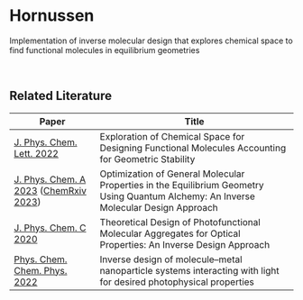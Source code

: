 # Hornussen

Implementation of inverse molecular design that explores chemical space to find functional molecules in equilibrium geometries

<br/>

## Related Literature

Paper | Title
------|--------------
[J. Phys. Chem. Lett. 2022](https://pubs.acs.org/doi/10.1021/acs.jpclett.2c02355) | Exploration of Chemical Space for Designing Functional Molecules Accounting for Geometric Stability
[J. Phys. Chem. A 2023](https://pubs.acs.org/doi/10.1021/acs.jpca.3c00205) ([ChemRxiv 2023](https://chemrxiv.org/engage/chemrxiv/article-details/63bbe84ba5c354823a8c1f54)) | Optimization of General Molecular Properties in the Equilibrium Geometry Using Quantum Alchemy: An Inverse Molecular Design Approach
[J. Phys. Chem. C 2020](https://pubs.acs.org/doi/full/10.1021/acs.jpcc.0c01730)| Theoretical Design of Photofunctional Molecular Aggregates for Optical Properties: An Inverse Design Approach
[Phys. Chem. Chem. Phys. 2022](https://pubs.rsc.org/en/content/articlehtml/2022/cp/d2cp02870k) | Inverse design of molecule–metal nanoparticle systems interacting with light for desired photophysical properties